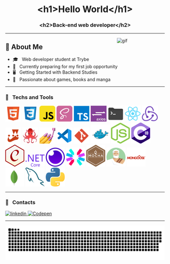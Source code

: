 <h1 align="center">&lt;h1>Hello World&lt;/h1&gt;</h1>
<h3 align="center">&lt;h2>Back-end web developer&lt;/h2&gt;</h3>

---

<img width="30%" align="right" src="https://c.tenor.com/P5DB2iGAecsAAAAi/peach-cat.gif" alt="gif"/>
<div align="left">
<h2>📑 About Me</h2>

- 🎓 &nbsp; Web developer student at Trybe
- 💼 &nbsp; Currently preparing for my first job opportunity
- 🖥️ &nbsp; Getting Started with Backend Studies
- 🔖 &nbsp; Passionate about games, books and manga
</div>

---

<h3>💾 &nbsp; Techs and Tools</h3>
<p>
  <img width="50px" src="/assets/file_type_html_icon_130541.svg"/>
  <img width="50px" src="/assets/file_type_css_icon_130661.svg"/>
  <img width="50px" src="/assets/javascript_icon_130900.svg"/>
  <img width="50px" src="/assets/sass_icon_130835.svg"/>
  <img width="50px" src="/assets/typescript_plain_logo_icon_146316.svg"/>
  <img width="50px" src="/assets/axios.jpg"/>
  <img width="50px" src="/assets/folder_shell_icon_161282.svg"/>
  <img width="50px" src="/assets/react_original_logo_icon_146374.svg"/>
  <img width="50px" src="/assets/redux_original_logo_icon_146365.svg"/>
  <img width="50px" src="/assets/file_type_jest_icon_130514.svg"/>
  <img width="50px" src="/assets/rtl.png"/>
  <img width="50px" src="/assets/styled.png"/>
  <img width="50px" src="/assets/file_type_vscode_icon_130084.svg"/>
  <img width="50px" src="/assets/file_type_git_icon_130581.svg"/>
  <img width="60px" src="/assets/file_type_docker_icon_130643.svg"/>
  <img width="60px" src="/assets/nodejs-icon.svg"/>
  <img width="60px" src="/assets/c-sharp.svg"/>
  <img width="60px" src="/assets/chai.svg"/>
  <img width="60px" src="/assets/dot-net-core-7.svg"/>
  <img width="60px" src="/assets/insomnia-seeklogo.com.svg"/>
  <img width="60px" src="/assets/jwt-3.svg"/>
  <img width="60px" src="/assets/mocha-1.svg"/>
  <img width="60px" src="/assets/sinon.png"/>
  <img width="60px" src="/assets/mongoose-1.svg"/>
  <img width="60px" src="/assets/mongodb-icon-1.svg"/>
  <img width="60px" src="/assets/mysql-6.svg"/>
  <img width="60px" src="/assets/python-5.svg"/>
</p>

---

<h3>📱 &nbsp; Contacts</h3>
<p>
  <a href="https://www.linkedin.com/in/breno5g/" target="_blank">
    <img src="https://img.shields.io/badge/LinkedIn-breno5g?style=for-the-badge&logo=linkedin&logoColor=white" alt='linkedin' />
  </a>
  <a href="https://codepen.io/breno5g/" target="_blank">
    <img src="https://img.shields.io/badge/Codepen-breno5g?style=for-the-badge&logo=codepen&logoColor=white" alt='Codepen' />
  </a>
</p>

---

<!-- <div>
  <a href="https://github.com/breno5g">
  <img height="180em"   align="center" src="https://github-readme-stats.vercel.app/api?username=breno5g&show_icons=true&theme=jolly&include_all_commits=true&count_private=true"/>
  <img height="180em"  align="center" src="https://github-readme-stats.vercel.app/api/top-langs/?username=breno5g&&layout=compact&hide=shell&theme=jolly"/>
</div> -->

![Snake animation](https://github.com/breno5g/breno5g/blob/output/github-contribution-grid-snake.svg)

<!-- [![instagram](https://github.com/breno5g/breno5g/blob/main/svg/instagram.svg)](https://www.instagram.com/breno.json/?hl=pt-br)
[![Telegram](https://github.com/breno5g/breno5g/blob/main/svg/telegram.svg)](https://t.me/breno5g)
[![Linkedin](https://github.com/breno5g/breno5g/blob/main/svg/linkedin.svg)](https://www.linkedin.com/in/breno-santos-80748614a/) -->

